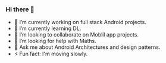 ### Hi there 👋

- 🔭 I’m currently working on full stack Android projects.
- 🌱 I’m currently learning DL.
- 👯 I’m looking to collaborate on Moblil app projects.
- 🤔 I’m looking for help with Maths.
- 💬 Ask me about Android Architectures and design patterns.
- ⚡ Fun fact: I'm moving slowly.
